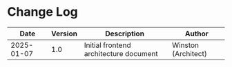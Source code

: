 # Change Log

| Date | Version | Description | Author |
|------|---------|-------------|---------|
| 2025-01-07 | 1.0 | Initial frontend architecture document | Winston (Architect) |

